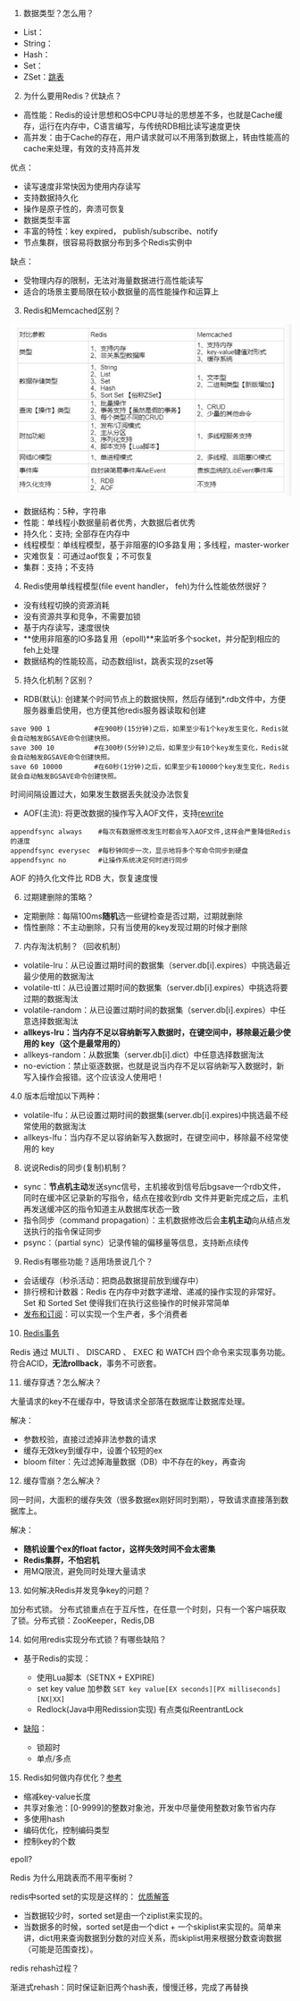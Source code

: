 1. 数据类型？怎么用？

- List：
- String：
- Hash：
- Set：
- ZSet：[跳表]((https://juejin.im/post/57fa935b0e3dd90057c50fbc#heading-1))

2. 为什么要用Redis？优缺点？

- 高性能：Redis的设计思想和OS中CPU寻址的思想差不多，也就是Cache缓存，运行在内存中，C语言编写，与传统RDB相比读写速度更快
- 高并发：由于Cache的存在，用户请求就可以不用落到数据上，转由性能高的cache来处理，有效的支持高并发

优点：
- 读写速度非常快因为使用内存读写
- 支持数据持久化
- 操作是原子性的，奔溃可恢复
- 数据类型丰富
- 丰富的特性：key expired， publish/subscribe、notify
- 节点集群，很容易将数据分布到多个Redis实例中

缺点：
- 受物理内存的限制，无法对海量数据进行高性能读写
- 适合的场景主要局限在较小数据量的高性能操作和运算上

3. Redis和Memcached区别？

![图](../images/redisMemchache.png)

- 数据结构：5种，字符串
- 性能：单线程小数据量前者优秀，大数据后者优秀
- 持久化：支持; 全部存在内存中
- 线程模型：单线程模型，基于非阻塞的IO多路复用；多线程，master-worker
- 灾难恢复：可通过aof恢复；不可恢复
- 集群：支持；不支持

4. Redis使用单线程模型(file event handler， feh)为什么性能依然很好？

- 没有线程切换的资源消耗
- 没有资源共享和竞争，不需要加锁
- 基于内存读写，速度很快
- **使用非阻塞的IO多路复用（epoll)**来监听多个socket，并分配到相应的feh上处理
- 数据结构的性能较高，动态数组list，跳表实现的zset等

5. 持久化机制？区别？

- RDB(默认):
创建某个时间节点上的数据快照，然后存储到*.rdb文件中，方便服务器重启使用，也方便其他redis服务器读取和创建
```config
save 900 1           #在900秒(15分钟)之后，如果至少有1个key发生变化，Redis就会自动触发BGSAVE命令创建快照。
save 300 10          #在300秒(5分钟)之后，如果至少有10个key发生变化，Redis就会自动触发BGSAVE命令创建快照。
save 60 10000        #在60秒(1分钟)之后，如果至少有10000个key发生变化，Redis就会自动触发BGSAVE命令创建快照。
```
时间间隔设置过大，如果发生数据丢失就没办法恢复

- AOF(主流):
将更改数据的操作写入AOF文件，支持[rewrite](https://snailclimb.gitee.io/javaguide/#/docs/database/Redis/redis-all?id=redis-%e6%8c%81%e4%b9%85%e5%8c%96%e6%9c%ba%e5%88%b6%e6%80%8e%e4%b9%88%e4%bf%9d%e8%af%81-redis-%e6%8c%82%e6%8e%89%e4%b9%8b%e5%90%8e%e5%86%8d%e9%87%8d%e5%90%af%e6%95%b0%e6%8d%ae%e5%8f%af%e4%bb%a5%e8%bf%9b%e8%a1%8c%e6%81%a2%e5%a4%8d)
```config
appendfsync always    #每次有数据修改发生时都会写入AOF文件,这样会严重降低Redis的速度
appendfsync everysec  #每秒钟同步一次，显示地将多个写命令同步到硬盘
appendfsync no        #让操作系统决定何时进行同步
```
AOF 的持久化文件比 RDB 大，恢复速度慢


6. 过期建删除的策略？

- 定期删除：每隔100ms**随机**选一些键检查是否过期，过期就删除
- 惰性删除：不主动删除，只有当使用的key发现过期的时候才删除

7. 内存淘汰机制？（回收机制）

- volatile-lru：从已设置过期时间的数据集（server.db[i].expires）中挑选最近最少使用的数据淘汰
- volatile-ttl：从已设置过期时间的数据集（server.db[i].expires）中挑选将要过期的数据淘汰
- volatile-random：从已设置过期时间的数据集（server.db[i].expires）中任意选择数据淘汰
- **allkeys-lru：当内存不足以容纳新写入数据时，在键空间中，移除最近最少使用的 key（这个是最常用的）**
- allkeys-random：从数据集（server.db[i].dict）中任意选择数据淘汰
- no-eviction：禁止驱逐数据，也就是说当内存不足以容纳新写入数据时，新写入操作会报错。这个应该没人使用吧！

4.0 版本后增加以下两种：
- volatile-lfu：从已设置过期时间的数据集(server.db[i].expires)中挑选最不经常使用的数据淘汰
- allkeys-lfu：当内存不足以容纳新写入数据时，在键空间中，移除最不经常使用的 key


8. 说说Redis的同步(复制)机制？

- sync：**节点机主动**发送sync信号，主机接收到信号后bgsave一个rdb文件，同时在缓冲区记录新的写指令，结点在接收到rdb
文件并更新完成之后，主机再发送缓冲区的指令知道主从数据库状态一致
- 指令同步（command propagation）：主机数据修改后会**主机主动**向从结点发送执行的指令保证同步
- psync：（partial sync）记录传输的偏移量等信息，支持断点续传

9. Redis有哪些功能？适用场景说几个？

- 会话缓存（秒杀活动：把商品数据提前放到缓存中）
- 排行榜和计数器：Redis 在内存中对数字递增、递减的操作实现的非常好。Set 和 Sorted Set 使得我们在执行这些操作的时候非常简单
- [发布和订阅](https://redisbook.readthedocs.io/en/latest/feature/pubsub.html)：可以实现一个生产者，多个消费者

10. [Redis事务](https://redisbook.readthedocs.io/en/latest/feature/transaction.html#id2)

Redis 通过 MULTI 、 DISCARD 、 EXEC 和 WATCH 四个命令来实现事务功能。
符合ACID，**无法rollback**，事务不可嵌套。

11. 缓存穿透？怎么解决？

大量请求的key不在缓存中，导致请求全部落在数据库让数据库处理。

解决：
- 参数校验，直接过滤掉非法参数的请求
- 缓存无效key到缓存中，设置个较短的ex
- bloom filter：先过滤掉海量数据（DB）中不存在的key，再查询

12. 缓存雪崩？怎么解决？

同一时间，大面积的缓存失效（很多数据ex刚好同时到期），导致请求直接落到数据库上。

解决：
- **随机设置个ex的float factor，这样失效时间不会太密集**
- **Redis集群，不怕宕机**
- 用MQ限流，避免同时处理大量请求

13. 如何解决Redis并发竞争key的问题？

加分布式锁。
分布式锁重点在于互斥性，在任意一个时刻，只有一个客户端获取了锁。分布式锁：ZooKeeper，Redis,DB

14. 如何用redis实现分布式锁？有哪些缺陷？

- 基于Redis的实现：
    - 使用Lua脚本（SETNX + EXPIRE)
    - set key value 加参数 `SET key value[EX seconds][PX milliseconds][NX|XX]`
    - Redlock(Java中用Redission实现) 有点类似ReentrantLock
    
- [缺陷](https://snailclimb.gitee.io/javaguide/#/docs/database/Redis/redis-collection/Redis(3)%E2%80%94%E2%80%94%E5%88%86%E5%B8%83%E5%BC%8F%E9%94%81%E6%B7%B1%E5%85%A5%E6%8E%A2%E7%A9%B6?id=redis-%e5%88%86%e5%b8%83%e5%bc%8f%e9%94%81%e7%9a%84%e9%97%ae%e9%a2%98)：
    - 锁超时
    - 单点/多点
    
15. Redis如何做内存优化？[参考](https://cloud.tencent.com/developer/article/1162213)

- 缩减key-value长度
- 共享对象池：[0-9999]的整数对象池，开发中尽量使用整数对象节省内存
- 多使用hash
- 编码优化，控制编码类型
- 控制key的个数
  
    

epoll?

Redis 为什么用跳表而不用平衡树？

redis中sorted set的实现是这样的：
  [优质解答](https://juejin.im/post/57fa935b0e3dd90057c50fbc#heading-1)

- 当数据较少时，sorted set是由一个ziplist来实现的。
- 当数据多的时候，sorted set是由一个dict + 一个skiplist来实现的。简单来讲，dict用来查询数据到分数的对应关系，而skiplist用来根据分数查询数据（可能是范围查找）。

redis rehash过程？

渐进式rehash：同时保证新旧两个hash表，慢慢迁移，完成了再替换 